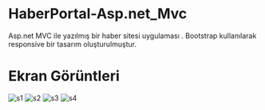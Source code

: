# HaberPortal-Asp.net_Mvc

 Asp.net MVC ile yazılmış bir haber sitesi uygulaması . Bootstrap kullanılarak responsive bir tasarım oluşturulmuştur.

# Ekran Görüntleri
![s1](https://ibb.co/3SdP4Mm][img]https://i.ibb.co/3SdP4Mm/1.jpg)
![s2](https://i.ibb.co/QQ8rZvL/2.jpg)
![s3](https://i.ibb.co/7gNCy40/3.jpg)
![s4](https://i.ibb.co/HD8rTyv/4.jpg)
